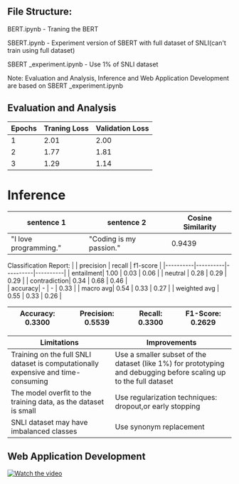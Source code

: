 ## File Structure:

BERT.ipynb - Traning the BERT

SBERT.ipynb - Experiment version of SBERT with full dataset of SNLI(can't train using full dataset)

SBERT _experiment.ipynb - Use 1% of SNLI dataset

Note: Evaluation and Analysis, Inference and Web Application Development  are based on SBERT _experiment.ipynb 
## Evaluation and Analysis

| Epochs | Traning Loss | Validation Loss |
|----------|----------|----------|
| 1 | 2.01 | 2.00 |
| 2 | 1.77 | 1.81 |
| 3 | 1.29 | 1.14 |

# Inference

| sentence 1 | sentence 2 | Cosine Similarity |
|----------|----------|----------|
| "I love programming." | "Coding is my passion." | 0.9439 |



Classification Report:
| | precision | recall | f1-score |
|----------|----------|----------|----------|
|  entailment| 1.00 |  0.03  |  0.06   |
|   neutral |  0.28 | 0.29 |  0.29 |
|  contradiction|  0.34 | 0.68 | 0.46 |             
|  accuracy|  - | - | 0.33 | 
|  macro avg|  0.54  | 0.33 |  0.27 |
|   weighted avg |   0.55 | 0.33 |  0.26 |

|Accuracy: 0.3300 | Precision: 0.5539 | Recall: 0.3300 | F1-Score: 0.2629 |
|----------|----------|----------|----------|


| Limitations | Improvements |
|----------|----------|
|Training on the full SNLI dataset is computationally expensive and time-consuming |Use a smaller subset of the dataset (like 1%) for prototyping and debugging before scaling up to the full dataset |
| The model overfit to the training data, as the dataset is small  | Use regularization techniques: dropout,or early stopping |
| SNLI dataset may have imbalanced classes  | Use synonym replacement |

## Web Application Development

[![Watch the video](https://img.youtube.com/vi/e_XwLZh450Q/0.jpg)](https://www.youtube.com/watch?v=e_XwLZh450Q)

